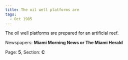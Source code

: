 ```yaml
---  
title: The oil well platforms are  
tags:  
  - Oct 1985  
---  
```

  
The oil well platforms are prepared for an artificial reef.  
  
Newspapers: **Miami Morning News or The Miami Herald**  
  
Page: **5**, Section: **C** 

